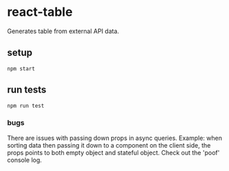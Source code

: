 # react-table
Generates table from external API data.
## setup
```
npm start
```

## run tests
```
npm run test
```
### bugs
There are issues with passing down props in async queries. Example: when sorting data then passing it down to a component on the client side, the props points to both empty object and stateful object. Check out the 'poof' console log.